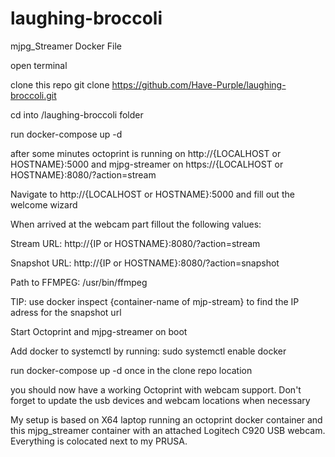 # laughing-broccoli
mjpg_Streamer Docker File

open terminal

clone this repo git clone https://github.com/Have-Purple/laughing-broccoli.git

cd into /laughing-broccoli folder

run docker-compose up -d

after some minutes octoprint is running on http://{LOCALHOST or HOSTNAME}:5000 and mjpg-streamer on https://{LOCALHOST or HOSTNAME}:8080/?action=stream

Navigate to http://{LOCALHOST or HOSTNAME}:5000 and fill out the welcome wizard

When arrived at the webcam part fillout the following values:

Stream URL: http://{IP or HOSTNAME}:8080/?action=stream

Snapshot URL: http://{IP or HOSTNAME}:8080/?action=snapshot

Path to FFMPEG: /usr/bin/ffmpeg

TIP: use docker inspect {container-name of mjp-stream} to find the IP adress for the snapshot url

Start Octoprint and mjpg-streamer on boot

Add docker to systemctl by running: sudo systemctl enable docker

run docker-compose up -d once in the clone repo location

you should now have a working Octoprint with webcam support. Don't forget to update the usb devices and webcam locations when necessary

My setup is based on X64 laptop running an octoprint docker container and this mjpg_streamer container with an attached Logitech C920 USB webcam.  Everything is colocated next to my PRUSA.

